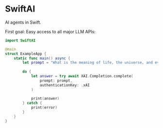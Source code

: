 # SwiftAI

AI agents in Swift.

First goal: Easy access to all major LLM APIs:

```swift
import SwiftAI

@main
struct ExampleApp {
    static func main() async {
        let prompt = "What is the meaning of life, the universe, and everything?"
        
        do {
            let answer = try await XAI.Completion.complete(
                prompt: prompt,
                authenticationKey: .xAI
            )
            
            print(answer)
        } catch {
            print(error)
        }
    }
}
```